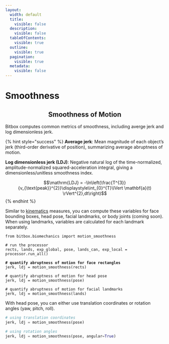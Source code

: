 ```yaml
---
layout:
  width: default
  title:
    visible: false
  description:
    visible: false
  tableOfContents:
    visible: true
  outline:
    visible: true
  pagination:
    visible: true
  metadata:
    visible: false
---
```


# Smoothness

<h2 align="center">Smoothness of Motion</h2>

Bitbox computes common metrics of smoothness, including averge jerk and log dimensionless jerk.

{% hint style="success" %}
**Average jerk**: Mean magnitude of each object’s jerk (third-order derivative of position), summarizing average abruptness of motion.

**Log dimensionless jerk (LDJ)**: Negative natural log of the time-normalized, amplitude-normalized squared-acceleration integral, giving a dimensionless/unitless smoothness index.

$$\mathrm{LDJ} = -\ln\left(\frac{T^{3}}{v_{\text{peak}}^{2}}\displaystyle\int_{0}^{T}\lVert \mathbf{a}(t) \rVert^{2},dt\right)$$
{% endhint %}

Similar to [kinematics](kinematics.md) measures, you can compute these variables for face bounding boxes, head pose, facial landmarks, or body joints (coming soon). When using landmarks, variables are calculated for each landmark separately.

<pre class="language-python"><code class="lang-python">from bitbox.biomechanics import motion_smoothness

# run the processor
rects, lands, exp_global, pose, lands_can, exp_local = processor.run_all()

<strong># quantify abruptness of motion for face rectangles
</strong>jerk, ldj = motion_smoothness(rects)

# quantify abruptness of motion for head pose
jerk, ldj = motion_smoothness(pose)

# quantify abruptness of motion for facial landmarks
jerk, ldj = motion_smoothness(lands)
</code></pre>

With head pose, you can either use translation coordinates or rotation angles (yaw, pitch, roll).

```python
# using translation coordinates
jerk, ldj = motion_smoothness(pose)

# using rotation angles
jerk, ldj = motion_smoothness(pose, angular=True)
```

